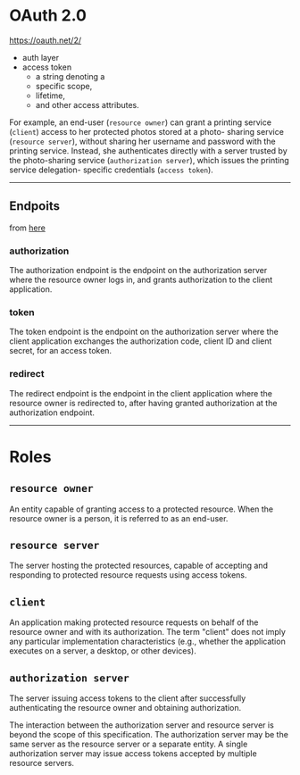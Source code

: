 # OAuth 2.0

https://oauth.net/2/

* auth layer
* access token
  * a string denoting a
  * specific scope,
  * lifetime,
  * and other access attributes.


For example, an end-user (`resource owner`) can grant a printing
service (`client`) access to her protected photos stored at a photo-
sharing service (`resource server`), without sharing her username and
password with the printing service.  Instead, she authenticates
directly with a server trusted by the photo-sharing service
(`authorization server`), which issues the printing service delegation-
specific credentials (`access token`).  

---
## Endpoits
from [here](http://tutorials.jenkov.com/oauth2/endpoints.html)

### authorization
The authorization endpoint is the endpoint on the authorization server where the
resource owner logs in, and grants authorization to the client application.

### token
The token endpoint is the endpoint on the authorization server where the client
application exchanges the authorization code, client ID and client secret, for
an access token.

### redirect
The redirect endpoint is the endpoint in the client application where the
resource owner is redirected to, after having granted authorization at the
authorization endpoint.

---
# Roles

## `resource owner`
An entity capable of granting access to a protected resource.
When the resource owner is a person, it is referred to as an
end-user.

## `resource server`
The server hosting the protected resources, capable of accepting
and responding to protected resource requests using access tokens.

## `client`
An application making protected resource requests on behalf of the
resource owner and with its authorization.  The term "client" does
not imply any particular implementation characteristics (e.g.,
whether the application executes on a server, a desktop, or other
devices).

## `authorization server`
The server issuing access tokens to the client after successfully
authenticating the resource owner and obtaining authorization.

The interaction between the authorization server and resource server
is beyond the scope of this specification.  The authorization server
may be the same server as the resource server or a separate entity.
A single authorization server may issue access tokens accepted by
multiple resource servers.
